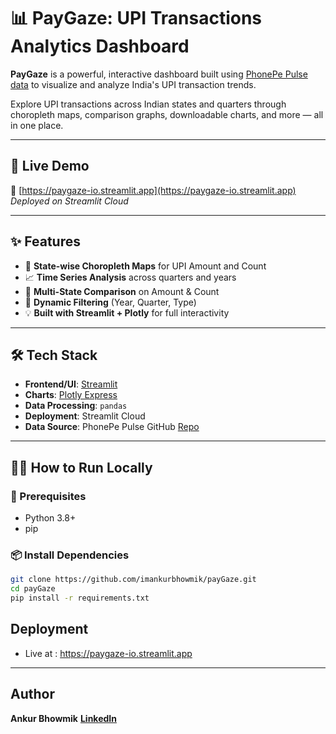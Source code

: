 # 📊 PayGaze: UPI Transactions Analytics Dashboard

**PayGaze** is a powerful, interactive dashboard built using [PhonePe Pulse data](https://github.com/PhonePe/pulse) to visualize and analyze India's UPI transaction trends.

Explore UPI transactions across Indian states and quarters through choropleth maps, comparison graphs, downloadable charts, and more — all in one place.


---

## 🚀 Live Demo

🔗 [https://paygaze-io.streamlit.app](https://paygaze-io.streamlit.app)  
_Deployed on Streamlit Cloud_

---

## ✨ Features

- 📍 **State-wise Choropleth Maps** for UPI Amount and Count  
- 📈 **Time Series Analysis** across quarters and years  
- 🔁 **Multi-State Comparison** on Amount & Count  
- 🧭 **Dynamic Filtering** (Year, Quarter, Type)   
- 💡 **Built with Streamlit + Plotly** for full interactivity

---

## 🛠 Tech Stack

- **Frontend/UI**: [Streamlit](https://streamlit.io)
- **Charts**: [Plotly Express](https://plotly.com/python/plotly-express/)
- **Data Processing**: `pandas`
- **Deployment**: Streamlit Cloud
- **Data Source**: PhonePe Pulse GitHub [Repo](https://github.com/PhonePe/pulse)

---

## 🧑‍💻 How to Run Locally

### 🔧 Prerequisites

- Python 3.8+
- pip

### 📦 Install Dependencies

```bash
git clone https://github.com/imankurbhowmik/payGaze.git
cd payGaze
pip install -r requirements.txt
```

## Deployment

- Live at : https://paygaze-io.streamlit.app

---

## Author

**Ankur Bhowmik**
**[LinkedIn](https://www.linkedin.com/in/ankur-bhowmik-83921b18b)**


